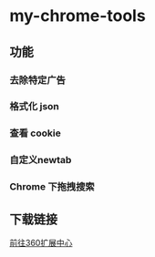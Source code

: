 # my-chrome-tools

## 功能

### 去除特定广告

### 格式化 json

### 查看 cookie

### 自定义newtab

### Chrome 下拖拽搜索

## 下载链接

<a href="https://ext.chrome.360.cn/webstore/detail/hmifjfaonaoopeklmegjfagoafhdgkkg" target="_blank"><u>前往360扩展中心</u></a>

